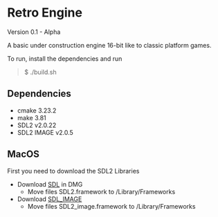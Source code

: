 # Retro Engine

Version 0.1 - Alpha

A basic under construction engine 16-bit like to classic platform games.

To run, install the dependencies and run
> $ ./build.sh

## Dependencies

- cmake 3.23.2
- make 3.81
- SDL2 v2.0.22
- SDL2 IMAGE v2.0.5

## MacOS

First you need to download the SDL2 Libraries

- Download [SDL](https://www.libsdl.org/download-2.0.php) in DMG
  - Move files SDL2.framework to /Library/Frameworks 
- Download [SDL_IMAGE](https://www.libsdl.org/projects/SDL_image/release/SDL2_image-2.0.5.dmg)
    - Move files SDL2_image.framework to /Library/Frameworks

